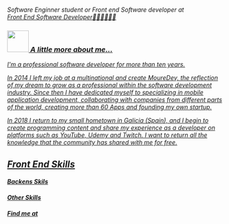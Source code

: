 




<h1 Hello, My name is  Priscilla ! <img src="https://media.giphy.com/media/mGcNjsfWAjY5AEZNw6/giphy.gif" width="60"></h1>
<p><em>Software Enginner student or Front end Software developer at <a href="http://www.unb.br"</a<img src="https://media.giphy.com/media/fYSnHlufseco8Fh93Z/giphy.gif" width="30"></br>Front End Software Developer👩🏻‍💻👩🏻‍💻

### <img src="https://media.giphy.com/media/VgCDAzcKvsR6OM0uWg/giphy.gif" width="50"> A little more about me...  
	                         



I'm a professional software developer for more than ten years.

In 2014 I left my job at a multinational and create MoureDev, the reflection of my dream to grow as a professional within the software development industry. Since then I have dedicated myself to specializing in mobile application development, collaborating with companies from different parts of the world, creating more than 60 Apps and founding my own startup.

In 2018 I return to my small hometown in Galicia (Spain), and I begin to create programming content and share my experience as a developer on platforms such as YouTube, Udemy and Twitch. I want to return all the knowledge that the community has shared with me for free.
	
	
	
<h2 width="30"><strong>Front End Skills</strong></h2>






<h4 width="30"><strong>Backens Skils</strong></h4>





<h4 width="30"><strong>Other Skills</strong></h4>


      
      
      
   <h4 width="30 text-aligh="center"><strong>Find me at </strong></h4>







